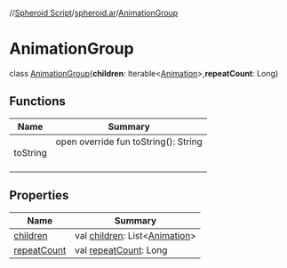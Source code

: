 //[Spheroid Script](../../index.md)/[spheroid.ar](../index.md)/[AnimationGroup](index.md)



# AnimationGroup  
 class [AnimationGroup](index.md)(**children**: Iterable<[Animation](../-animation/index.md)>,**repeatCount**: Long)   


## Functions  
  
|  Name|  Summary| 
|---|---|
| toString| open override fun toString(): String  <br><br><br>


## Properties  
  
|  Name|  Summary| 
|---|---|
| [children](index.md#spheroid.ar/AnimationGroup/children/#/PointingToDeclaration/)|  val [children](index.md#spheroid.ar/AnimationGroup/children/#/PointingToDeclaration/): List<[Animation](../-animation/index.md)>   <br>
| [repeatCount](index.md#spheroid.ar/AnimationGroup/repeatCount/#/PointingToDeclaration/)|  val [repeatCount](index.md#spheroid.ar/AnimationGroup/repeatCount/#/PointingToDeclaration/): Long   <br>

